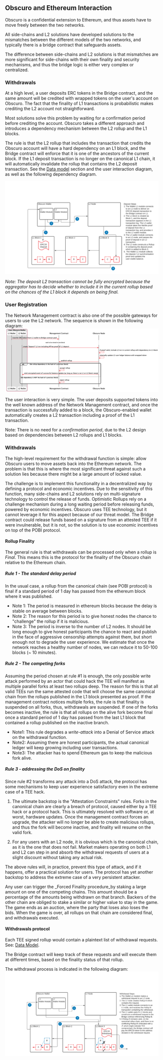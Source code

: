 ## Obscuro and Ethereum Interaction
Obscuro is a confidential extension to Ethereum, and thus assets have to move freely between the two networks.

All side-chains and L2 solutions have developed solutions to the mismatches between the different models of the two networks, and typically there is a bridge contract that safeguards assets.

The difference between side-chains and L2 solutions is that mismatches are more significant for side-chains with their own finality and security mechanisms, and thus the bridge logic is either very complex or centralized.

### Withdrawals
At a high level, a user deposits ERC tokens in the Bridge contract, and the same amount will be credited with wrapped tokens on the user's account on Obscuro. The fact that the finality of L1 transactions is probabilistic makes crediting the L2 account not straightforward.

Most solutions solve this problem by waiting for a confirmation period before crediting the account. Obscuro takes a different approach and introduces a dependency mechanism between the L2 rollup and the L1 blocks.

The rule is that the L2 rollup that includes the transaction that credits the Obscuro account will have a hard dependency on an L1 block, and the Bridge contract will enforce that it is one of the ancestors of the current block.
If the L1 deposit transaction is no longer on the canonical L1 chain, it will automatically invalidate the rollup that contains the L2 deposit transaction. See the [Data model](./appendix.md#data-model) section and the user interaction diagram, as well as the following dependency diagram.

![deposit process](./images/deposit-process.png)

_Note: The deposit L2 transaction cannot be fully encrypted because the aggregator has to decide whether to include it in the current rollup based on the chances of the L1 block it depends on being final._

### User Registration
The Network Management contract is also one of the possible gateways for users to use the L2 network. The sequence is shown in the following diagram:
![user registration](./images/user-registration.png)

The user interaction is very simple. The user deposits supported tokens into the well known address of the Network Management contract, and once the transaction is successfully added to a block, the Obscuro-enabled wallet automatically creates a L2 transaction including a proof of the L1 transaction.

Note: There is no need for a _confirmation period_, due to the L2 design based on dependencies between L2 rollups and L1 blocks.

### Withdrawals
The high-level requirement for the withdrawal function is simple: allow Obscuro users to move assets back into the Ethereum network. The problem is that this is where the most significant threat against such a solution lies because there might be a large amount of locked value.

The challenge is to implement this functionality in a decentralized way by defining a protocol and economic incentives.
Due to the sensitivity of this function, many side-chains and L2 solutions rely on multi-signature technology to control the release of funds. Optimistic Rollups rely on a challenge mechanism during a long waiting period before releasing funds, powered by economic incentives.
Obscuro uses TEE technology, but it cannot leverage it for this aspect because of our threat model. The Bridge contract could release funds based on a signature from an attested TEE if it were invulnerable, but it is not, so the solution is to use economic incentives on top of the POBI protocol.

#### Rollup Finality
The general rule is that withdrawals can be processed only when a rollup is _Final_. This means this is the protocol for the finality of the Obscuro chain relative to the Ethereum chain.

##### Rule 1 - The standard delay period
In the usual case, a rollup from the canonical chain (see POBI protocol) is final if a standard period of 1 day has passed from the ethereum block where it was published.
- Note 1: The period is measured in ethereum blocks because the delay is stable on average between blocks.
- Note 2: The reason for this period is to give honest nodes the chance to "challenge" the rollup if it is malicious.
- Note 3: The period is inverse to the number of L2 nodes. It should be long enough to give honest participants the chance to react and publish in the face of aggressive censorship attempts against them, but short enough not to degrade the user experience. We estimate that once the network reaches a healthy number of nodes, we can reduce it to 50-100 blocks (~ 10 minutes).

##### Rule 2 - The competing forks
Assuming the period chosen at rule #1 is enough, the only possible write attack performed by an actor that could hack the TEE will manifest as multiple parallel forks at least two rollups deep. The reason for this is that all valid TEEs run the same attested code that will choose the same canonical chain from the rollups published in the L1 block presented as proof. If the management contract notices multiple forks, the rule is that finality is suspended on all forks, thus, withdrawals are suspended. If one of the forks becomes inactive, the rule is that all rollups on the alive fork become final once a standard period of 1 day has passed from the last L1 block that contained a rollup published on the inactive branch.

- Note1: This rule degrades a _write-attack_ into a Denial of Service attack on the withdrawal function.
- Note2: Assuming there are honest participants, the actual canonical ledger will keep growing including user transactions.
- Note3: The attacker has to spend Ethereum gas to keep the malicious fork alive.

##### Rule 3 - addressing the DoS on finality
Since rule #2 transforms any attack into a DoS attack, the protocol has some mechanisms to keep user experience satisfactory even in the extreme case of a TEE hack.

1. The ultimate backstop is the "Attestation Constraints" rules. Forks in the canonical chain are clearly a breach of protocol, caused either by a TEE hack or a protocol hack. This is ultimately resolved with software or, at worst, hardware updates. Once the management contract forces an upgrade, the attacker will no longer be able to create malicious rollups, and thus the fork will become inactive, and finality will resume on the valid fork.

2. For any users with an L2 node, it is obvious which is the canonical chain, as it is the one that does not fail. Market makers operating on both L1 and L2 can step in and absorb the withdrawal requests of users at a slight discount without taking any actual risk.

The above rules will, in practice, prevent this type of attack, and if it happens, offer a practical solution for users.
The protocol has yet another backstop to address the extreme case of a very persistent attacker.

Any user can trigger the _Forced Finality procedure_by staking a large amount on one of the competing chains. This amount should be a percentage of the amounts being withdrawn on that branch. Backers of the other chain are obliged to stake a similar or higher value to stay in the game. The game ends as an auction, where the party that loses also loses the bids. When the game is over, all rollups on that chain are considered final, and withdrawals executed.

#### Withdrawals protocol
Each TEE signed rollup would contain a plaintext list of withdrawal requests. See: [Data Model](./appendix.md#data-model).

The Bridge contract will keep track of these requests and will execute them at different times, based on the finality status of that rollup.

The withdrawal process is indicated in the following diagram:
![withdrawal process](./images/withdrawal-process.png)

